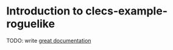 # Introduction to clecs-example-roguelike

TODO: write [great documentation](http://jacobian.org/writing/great-documentation/what-to-write/)
